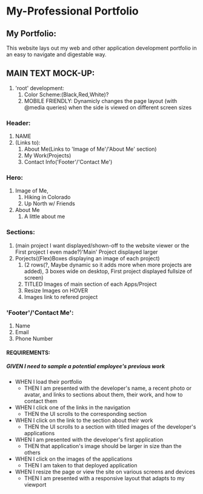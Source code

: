 # My-Professional Portfolio

## My Portfolio:

This website lays out my web and other application development portfolio in an easy to navigate and digestable way. 

## MAIN TEXT MOCK-UP:

1. 'root' development:
    1. Color Scheme:(Black,Red,White)? 
    1. MOBILE FRIENDLY: Dynamicly changes the page layout (with @media queries) when the side is viewed on different screen sizes 

### Header: 
1. NAME
1. (Links to):
    1. About Me(Links to 'Image of Me'/'About Me' section)
    1. My Work(Projects)
    1. Contact Info('Footer'/'Contact Me')
### Hero:
1. Image of Me,
 	1. Hiking in Colorado
 	1. Up North w/ Friends
1. 	About Me
 	1. A little about me

### Sections: 
1. (main project I want displayed/shown-off to the website viewer or the First project I even made?)'Main' Project displayed larger
1. Porjects((Flex)Boxes displaying an image of each project)
    1. (2 rows(?, Maybe dynamic so it adds more when more projects are added), 3 boxes wide on desktop, First project displayed fullsize of screen)
    1. TITLED Images of main section of each Apps/Project
    1. Resize Images on HOVER
    1. Images link to refered project

### 'Footer'/'Contact Me':
1. Name 
1. Email 
1. Phone Number




#### REQUIREMENTS:

##### GIVEN I need to sample a potential employee's previous work
* 	WHEN I load their portfolio
    *	THEN I am presented with the developer's name, a recent photo or avatar, and links to sections about them, their work, and how to contact them
*	WHEN I click one of the links in the navigation
    *	THEN the UI scrolls to the corresponding section
*	WHEN I click on the link to the section about their work
    *	THEN the UI scrolls to a section with titled images of the developer's applications
*	WHEN I am presented with the developer's first application
    *	THEN that application's image should be larger in size than the others
*	WHEN I click on the images of the applications
    *	THEN I am taken to that deployed application
*	WHEN I resize the page or view the site on various screens and devices
    *	THEN I am presented with a responsive layout that adapts to my viewport